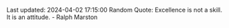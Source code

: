 Last updated: 2024-04-02 17:15:00
Random Quote: Excellence is not a skill. It is an attitude. - Ralph Marston